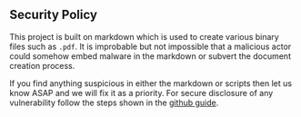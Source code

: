 ## Security Policy

This project is built on markdown which is used to create various binary files such as `.pdf`.
It is improbable but not impossible that a malicious actor could somehow embed malware in the markdown or subvert the document creation process. 

If you find anything suspicious in either the markdown or scripts then let us know ASAP and we will fix it as a priority.
For secure disclosure of any vulnerability follow the steps shown in the [github guide][disclose].

[disclose]: https://docs.github.com/en/code-security/security-advisories/guidance-on-reporting-and-writing/privately-reporting-a-security-vulnerability#privately-reporting-a-security-vulnerability
